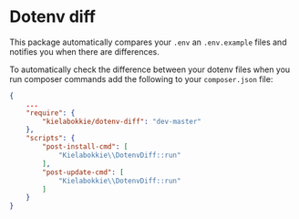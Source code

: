 # Dotenv diff

This package automatically compares your `.env` an `.env.example` files and notifies you when there are differences.

To automatically check the difference between your dotenv files when you run composer commands add the following to your `composer.json` file:

```json
{
    ...
    "require": {
        "kielabokkie/dotenv-diff": "dev-master"
    },
    "scripts": {
        "post-install-cmd": [
            "Kielabokkie\\DotenvDiff::run"
        ],
        "post-update-cmd": [
            "Kielabokkie\\DotenvDiff::run"
        ]
    }
}
```
